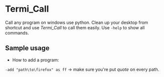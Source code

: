 # Termi_Call
Call any program on windows use python. Clean up your desktop from shortcut and use _Termi_Call_ to call them easily. Use ```-help``` to show all commands.

## Sample usage
- How to add a program:

```-add "path\to\firefox" as ff``` -> make sure you're put _quote_ on every path.
